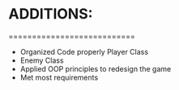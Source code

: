 # ADDITIONS:
===========================
- Organized Code properly
  Player Class
- Enemy Class
- Applied OOP principles to redesign the game
- Met most requirements